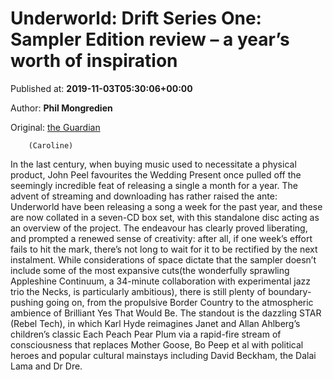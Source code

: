 
# Underworld: Drift Series One: Sampler Edition review – a year’s worth of inspiration

Published at: **2019-11-03T05:30:06+00:00**

Author: **Phil Mongredien**

Original: [the Guardian](https://www.theguardian.com/music/2019/nov/03/underworld-drift-series-one-sampler-edition-review)


        (Caroline)
      
In the last century, when buying music used to necessitate a physical product, John Peel favourites the Wedding Present once pulled off the seemingly incredible feat of releasing a single a month for a year. The advent of streaming and downloading has rather raised the ante: Underworld have been releasing a song a week for the past year, and these are now collated in a seven-CD box set, with this standalone disc acting as an overview of the project.
The endeavour has clearly proved liberating, and prompted a renewed sense of creativity: after all, if one week’s effort fails to hit the mark, there’s not long to wait for it to be rectified by the next instalment. While considerations of space dictate that the sampler doesn’t include some of the most expansive cuts(the wonderfully sprawling Appleshine Continuum, a 34-minute collaboration with experimental jazz trio the Necks, is particularly ambitious), there is still plenty of boundary-pushing going on, from the propulsive Border Country to the atmospheric ambience of Brilliant Yes That Would Be. The standout is the dazzling STAR (Rebel Tech), in which Karl Hyde reimagines Janet and Allan Ahlberg’s children’s classic Each Peach Pear Plum via a rapid-fire stream of consciousness that replaces Mother Goose, Bo Peep et al with political heroes and popular cultural mainstays including David Beckham, the Dalai Lama and Dr Dre.
